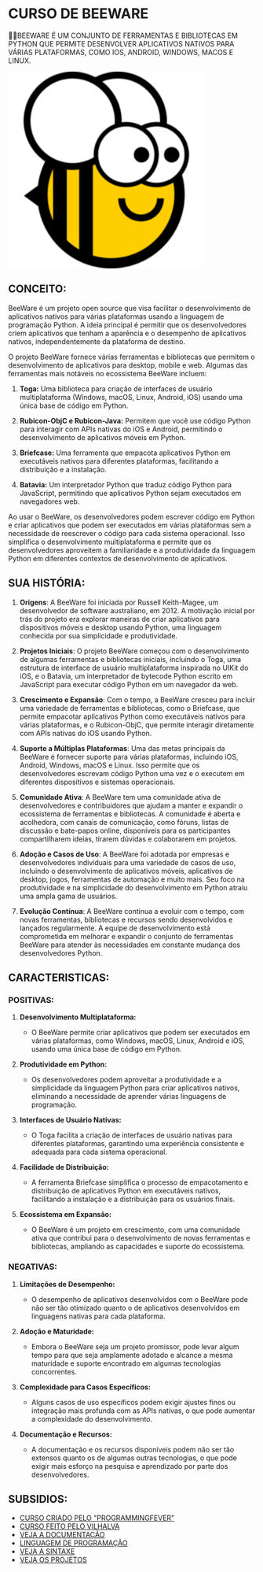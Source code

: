# CURSO DE BEEWARE
👨‍⚖️BEEWARE É UM CONJUNTO DE FERRAMENTAS E BIBLIOTECAS EM PYTHON QUE PERMITE DESENVOLVER APLICATIVOS NATIVOS PARA VÁRIAS PLATAFORMAS, COMO IOS, ANDROID, WINDOWS, MACOS E LINUX.

<img src="FOTO.png" align="center" width="400"> <br>

## CONCEITO:
BeeWare é um projeto open source que visa facilitar o desenvolvimento de aplicativos nativos para várias plataformas usando a linguagem de programação Python. A ideia principal é permitir que os desenvolvedores criem aplicativos que tenham a aparência e o desempenho de aplicativos nativos, independentemente da plataforma de destino.

O projeto BeeWare fornece várias ferramentas e bibliotecas que permitem o desenvolvimento de aplicativos para desktop, mobile e web. Algumas das ferramentas mais notáveis no ecossistema BeeWare incluem:

1. **Toga:** Uma biblioteca para criação de interfaces de usuário multiplataforma (Windows, macOS, Linux, Android, iOS) usando uma única base de código em Python.

2. **Rubicon-ObjC e Rubicon-Java:** Permitem que você use código Python para interagir com APIs nativas do iOS e Android, permitindo o desenvolvimento de aplicativos móveis em Python.

3. **Briefcase:** Uma ferramenta que empacota aplicativos Python em executáveis nativos para diferentes plataformas, facilitando a distribuição e a instalação.

4. **Batavia:** Um interpretador Python que traduz código Python para JavaScript, permitindo que aplicativos Python sejam executados em navegadores web.

Ao usar o BeeWare, os desenvolvedores podem escrever código em Python e criar aplicativos que podem ser executados em várias plataformas sem a necessidade de reescrever o código para cada sistema operacional. Isso simplifica o desenvolvimento multiplataforma e permite que os desenvolvedores aproveitem a familiaridade e a produtividade da linguagem Python em diferentes contextos de desenvolvimento de aplicativos.

## SUA HISTÓRIA:
1. **Origens**: A BeeWare foi iniciada por Russell Keith-Magee, um desenvolvedor de software australiano, em 2012. A motivação inicial por trás do projeto era explorar maneiras de criar aplicativos para dispositivos móveis e desktop usando Python, uma linguagem conhecida por sua simplicidade e produtividade.

2. **Projetos Iniciais**: O projeto BeeWare começou com o desenvolvimento de algumas ferramentas e bibliotecas iniciais, incluindo o Toga, uma estrutura de interface de usuário multiplataforma inspirada no UIKit do iOS, e o Batavia, um interpretador de bytecode Python escrito em JavaScript para executar código Python em um navegador da web.

3. **Crescimento e Expansão**: Com o tempo, a BeeWare cresceu para incluir uma variedade de ferramentas e bibliotecas, como o Briefcase, que permite empacotar aplicativos Python como executáveis nativos para várias plataformas, e o Rubicon-ObjC, que permite interagir diretamente com APIs nativas do iOS usando Python.

4. **Suporte a Múltiplas Plataformas**: Uma das metas principais da BeeWare é fornecer suporte para várias plataformas, incluindo iOS, Android, Windows, macOS e Linux. Isso permite que os desenvolvedores escrevam código Python uma vez e o executem em diferentes dispositivos e sistemas operacionais.

5. **Comunidade Ativa**: A BeeWare tem uma comunidade ativa de desenvolvedores e contribuidores que ajudam a manter e expandir o ecossistema de ferramentas e bibliotecas. A comunidade é aberta e acolhedora, com canais de comunicação, como fóruns, listas de discussão e bate-papos online, disponíveis para os participantes compartilharem ideias, tirarem dúvidas e colaborarem em projetos.

6. **Adoção e Casos de Uso**: A BeeWare foi adotada por empresas e desenvolvedores individuais para uma variedade de casos de uso, incluindo o desenvolvimento de aplicativos móveis, aplicativos de desktop, jogos, ferramentas de automação e muito mais. Seu foco na produtividade e na simplicidade do desenvolvimento em Python atraiu uma ampla gama de usuários.

7. **Evolução Contínua**: A BeeWare continua a evoluir com o tempo, com novas ferramentas, bibliotecas e recursos sendo desenvolvidos e lançados regularmente. A equipe de desenvolvimento está comprometida em melhorar e expandir o conjunto de ferramentas BeeWare para atender às necessidades em constante mudança dos desenvolvedores Python.

## CARACTERISTICAS:
### POSITIVAS:
1. **Desenvolvimento Multiplataforma:**
   - O BeeWare permite criar aplicativos que podem ser executados em várias plataformas, como Windows, macOS, Linux, Android e iOS, usando uma única base de código em Python.

2. **Produtividade em Python:**
   - Os desenvolvedores podem aproveitar a produtividade e a simplicidade da linguagem Python para criar aplicativos nativos, eliminando a necessidade de aprender várias linguagens de programação.

3. **Interfaces de Usuário Nativas:**
   - O Toga facilita a criação de interfaces de usuário nativas para diferentes plataformas, garantindo uma experiência consistente e adequada para cada sistema operacional.

4. **Facilidade de Distribuição:**
   - A ferramenta Briefcase simplifica o processo de empacotamento e distribuição de aplicativos Python em executáveis nativos, facilitando a instalação e a distribuição para os usuários finais.

5. **Ecossistema em Expansão:**
   - O BeeWare é um projeto em crescimento, com uma comunidade ativa que contribui para o desenvolvimento de novas ferramentas e bibliotecas, ampliando as capacidades e suporte do ecossistema.

### NEGATIVAS:
1. **Limitações de Desempenho:**
   - O desempenho de aplicativos desenvolvidos com o BeeWare pode não ser tão otimizado quanto o de aplicativos desenvolvidos em linguagens nativas para cada plataforma.

2. **Adoção e Maturidade:**
   - Embora o BeeWare seja um projeto promissor, pode levar algum tempo para que seja amplamente adotado e alcance a mesma maturidade e suporte encontrado em algumas tecnologias concorrentes.

3. **Complexidade para Casos Específicos:**
   - Alguns casos de uso específicos podem exigir ajustes finos ou integração mais profunda com as APIs nativas, o que pode aumentar a complexidade do desenvolvimento.

4. **Documentação e Recursos:**
   - A documentação e os recursos disponíveis podem não ser tão extensos quanto os de algumas outras tecnologias, o que pode exigir mais esforço na pesquisa e aprendizado por parte dos desenvolvedores.

## SUBSIDIOS:
- [CURSO CRIADO PELO "PROGRAMMINGFEVER"](https://youtube.com/playlist?list=PLeOtHc_su2eXrh3IHTt2zrjeX0XdKrvOH&si=G8-a6tDM0KvK02g0)
- [CURSO FEITO PELO VILHALVA](https://github.com/VILHALVA)
- [VEJA A DOCUMENTAÇÃO](https://docs.beeware.org/en/latest/)
- [LINGUAGEM DE PROGRAMAÇÃO](https://github.com/VILHALVA/CURSO-DE-PYTHON)
- [VEJA A SINTAXE](./SINTAXE.md)
- [VEJA OS PROJETOS](https://github.com/VILHALVA?tab=repositories&q=topic:BEEWARE)
